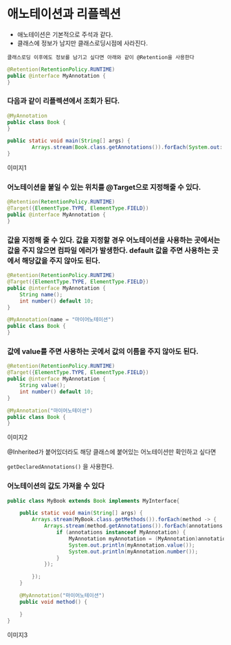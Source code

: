 # 애노테이션과 리플렉션

- 애노테이션은 기본적으로 주석과 같다.
- 클래스에 정보가 남지만 클래스로딩시점에 사라진다.

`클래스로딩 이후에도 정보를 남기고 싶다면 아래와 같이 @Retention을 사용한다`

```java
@Retention(RetentionPolicy.RUNTIME)
public @interface MyAnnotation {
}
```

### 다음과 같이 리플렉션에서 조회가 된다.

```java
@MyAnnotation
public class Book {
}

public static void main(String[] args) {
		Arrays.stream(Book.class.getAnnotations()).forEach(System.out::println);
}
```

이미지1

### 어노테이션을 붙일 수 있는 위치를 @Target으로 지정해줄 수 있다.

```java
@Retention(RetentionPolicy.RUNTIME)
@Target({ElementType.TYPE, ElementType.FIELD})
public @interface MyAnnotation {
}
```

### 값을 지정해 줄 수 있다. 값을 지정할 경우 어노테이션을 사용하는 곳에서는 값을 주지 않으면 컴파일 에러가 발생한다. default 값을 주면 사용하는 곳에서 해당값을 주지 않아도 된다.

```java
@Retention(RetentionPolicy.RUNTIME)
@Target({ElementType.TYPE, ElementType.FIELD})
public @interface MyAnnotation {
	String name();
	int number() default 10;
}

@MyAnnotation(name = "마이어노테이션")
public class Book {
}
```

### 값에 value를 주면 사용하는 곳에서 값의 이름을 주지 않아도 된다.

```java
@Retention(RetentionPolicy.RUNTIME)
@Target({ElementType.TYPE, ElementType.FIELD})
public @interface MyAnnotation {
	String value();
	int number() default 10;
}

@MyAnnotation("마이어노테이션")
public class Book {
}
```

이미지2

@Inherited가 붙어있더라도 해당 클래스에 붙어있는 어노테이션만 확인하고 싶다면

`getDeclaredAnnotations()` 을 사용한다.

### 어노테이션의 값도 가져올 수 있다

```java
public class MyBook extends Book implements MyInterface{

	public static void main(String[] args) {
		Arrays.stream(MyBook.class.getMethods()).forEach(method -> {
			Arrays.stream(method.getAnnotations()).forEach(annotations -> {
				if (annotations instanceof MyAnnotation) {
					MyAnnotation myAnnotation = (MyAnnotation)annotations;
					System.out.println(myAnnotation.value());
					System.out.println(myAnnotation.number());
				}
			});

		});
	}

	@MyAnnotation("마이어노테이션")
	public void method() {

	}
}

```

이미지3
